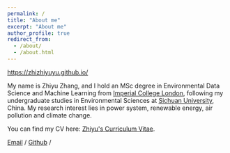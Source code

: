 ```yaml
---
permalink: /
title: "About me"
excerpt: "About me"
author_profile: true
redirect_from: 
  - /about/
  - /about.html
---
```


https://zhizhiyuyu.github.io/

My name is Zhiyu Zhang, and I hold an MSc degree in Environmental Data Science and Machine Learning from [Imperial College London](https://www.imperial.ac.uk/), following my undergraduate studies in Environmental Sciences at [Sichuan University](https://en.scu.edu.cn/), China. My research interest lies in power system, renewable energy, air pollution and climate change.

You can find my CV here: [Zhiyu's Curriculum Vitae](../assets/CV.pdf).

[Email](zhiyu.zhang22@imperial.ac.uk) / [Github](https://github.com/zhizhiyuyu) /

